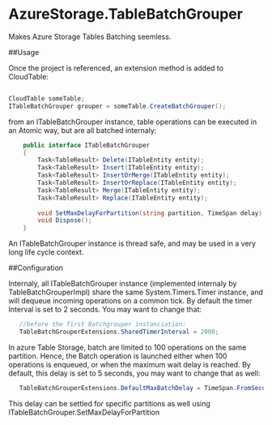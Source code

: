 # AzureStorage.TableBatchGrouper
Makes Azure Storage Tables Batching seemless.

##Usage

Once the project is referenced, an extension method is added to CloudTable:
```csharp

CloudTable someTable;
ITableBatchGrouper grouper = someTable.CreateBatchGrouper();
```

from an ITableBatchGrouper instance, table operations can be executed in an Atomic way, but are all batched internaly:

```csharp
    public interface ITableBatchGrouper
    {
        Task<TableResult> Delete(ITableEntity entity);
        Task<TableResult> Insert(ITableEntity entity);
        Task<TableResult> InsertOrMerge(ITableEntity entity);
        Task<TableResult> InsertOrReplace(ITableEntity entity);
        Task<TableResult> Merge(ITableEntity entity);
        Task<TableResult> Replace(ITableEntity entity);
        
        void SetMaxDelayForPartition(string partition, TimeSpan delay);
        void Dispose();
    }
```

An ITableBatchGrouper instance is thread safe, and may be used in a very long life cycle context.

##Configuration

Internaly, all ITableBatchGrouper instance (implemented internaly by TableBatchGrouperImpl) share the same System.Timers.Timer instance, and will dequeue incoming operations on a common tick.
By default the timer Interval is set to 2 seconds. You may want to change that:

```csharp
   //before the first Batchgrouper instanciation:
   TableBatchGrouperExtensions.SharedTimerInterval = 2000;
```

In azure Table Storage, batch are limited to 100 operations on the same partition.
Hence, the Batch operation is launched either when 100 operations is enqueued, or when the maximum wait delay is reached.
By default, this delay is set to 5 seconds, you may want to change that as well:
```csharp
   TableBatchGrouperExtensions.DefaultMaxBatchDelay = TimeSpan.FromSeconds(10);
```

This delay can be settled for specific partitions as well using ITableBatchGrouper.SetMaxDelayForPartition

